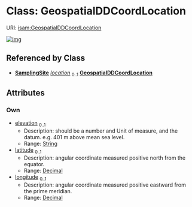 
# Class: GeospatialDDCoordLocation




URI: [isam:GeospatialDDCoordLocation](http://resource.isamples.org/schema/GeospatialDDCoordLocation)


[![img](https://yuml.me/diagram/nofunky;dir:TB/class/[SamplingSite],[SamplingSite]++-%20location%200..1>[GeospatialDDCoordLocation&#124;elevation:string%20%3F;latitude:decimal%20%3F;longitude:decimal%20%3F])](https://yuml.me/diagram/nofunky;dir:TB/class/[SamplingSite],[SamplingSite]++-%20location%200..1>[GeospatialDDCoordLocation&#124;elevation:string%20%3F;latitude:decimal%20%3F;longitude:decimal%20%3F])

## Referenced by Class

 *  **[SamplingSite](SamplingSite.md)** *[location](location.md)*  <sub>0..1</sub>  **[GeospatialDDCoordLocation](GeospatialDDCoordLocation.md)**

## Attributes


### Own

 * [elevation](elevation.md)  <sub>0..1</sub>
     * Description: should be a number and Unit of measure, and the datum. e.g. 401 m above mean sea level.
     * Range: [String](types/String.md)
 * [latitude](latitude.md)  <sub>0..1</sub>
     * Description: angular coordinate measured positive north from the equator.
     * Range: [Decimal](types/Decimal.md)
 * [longitude](longitude.md)  <sub>0..1</sub>
     * Description: angular coordinate measured positive eastward from the prime meridian.
     * Range: [Decimal](types/Decimal.md)
